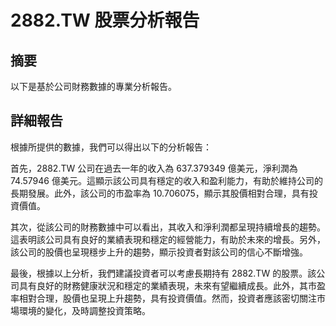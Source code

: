 # 2882.TW 股票分析報告

## 摘要
以下是基於公司財務數據的專業分析報告。

## 詳細報告
根據所提供的數據，我們可以得出以下的分析報告：

首先，2882.TW 公司在過去一年的收入為 637.379349 億美元，淨利潤為 74.57946 億美元。這顯示該公司具有穩定的收入和盈利能力，有助於維持公司的長期發展。此外，該公司的市盈率為 10.706075，顯示其股價相對合理，具有投資價值。

其次，從該公司的財務數據中可以看出，其收入和淨利潤都呈現持續增長的趨勢。這表明該公司具有良好的業績表現和穩定的經營能力，有助於未來的增長。另外，該公司的股價也呈現穩步上升的趨勢，顯示投資者對該公司的信心不斷增強。

最後，根據以上分析，我們建議投資者可以考慮長期持有 2882.TW 的股票。該公司具有良好的財務健康狀況和穩定的業績表現，未來有望繼續成長。此外，其市盈率相對合理，股價也呈現上升趨勢，具有投資價值。然而，投資者應該密切關注市場環境的變化，及時調整投資策略。